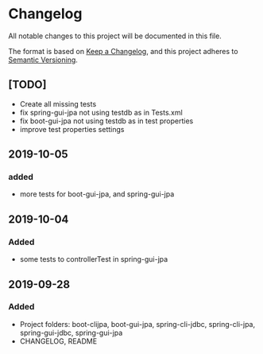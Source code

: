 # Changelog
All notable changes to this project will be documented in this file.

The format is based on [Keep a Changelog](https://keepachangelog.com/en/1.0.0/),
and this project adheres to [Semantic Versioning](https://semver.org/spec/v2.0.0.html).

## [TODO]
- Create all missing tests
- fix spring-gui-jpa not using testdb as in Tests.xml
- fix boot-gui-jpa not using testdb as in test properties
- improve test properties settings


## 2019-10-05
### added
- more tests for boot-gui-jpa, and spring-gui-jpa


## 2019-10-04
### Added
- some tests to controllerTest in spring-gui-jpa


## 2019-09-28
### Added
- Project folders: boot-clijpa, boot-gui-jpa, spring-cli-jdbc, spring-cli-jpa, spring-gui-jdbc, spring-gui-jpa
- CHANGELOG, README







